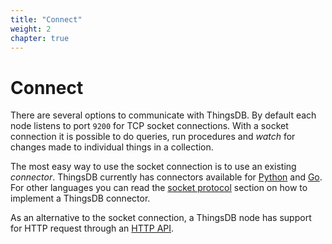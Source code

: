 ```yaml
---
title: "Connect"
weight: 2
chapter: true
---
```


# Connect

There are several options to communicate with ThingsDB. By default each node listens to port `9200` for TCP socket connections.
With a socket connection it is possible to do queries, run procedures and *watch* for changes made to individual things in a collection.

The most easy way to use the socket connection is to use an existing *connector*. ThingsDB currently has connectors available for [Python](./python) and [Go](./go).
For other languages you can read the [socket protocol](./socket) section on how to implement a ThingsDB connector.

As an alternative to the socket connection, a ThingsDB node has support for HTTP request through an [HTTP API](./http-api).
